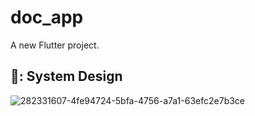 # doc_app

A new Flutter project.

## 🎨: System Design
![282331607-4fe94724-5bfa-4756-a7a1-63efc2e7b3ce](https://github.com/user-attachments/assets/90e80316-9f9d-4968-9eeb-7ea7c3518103)
